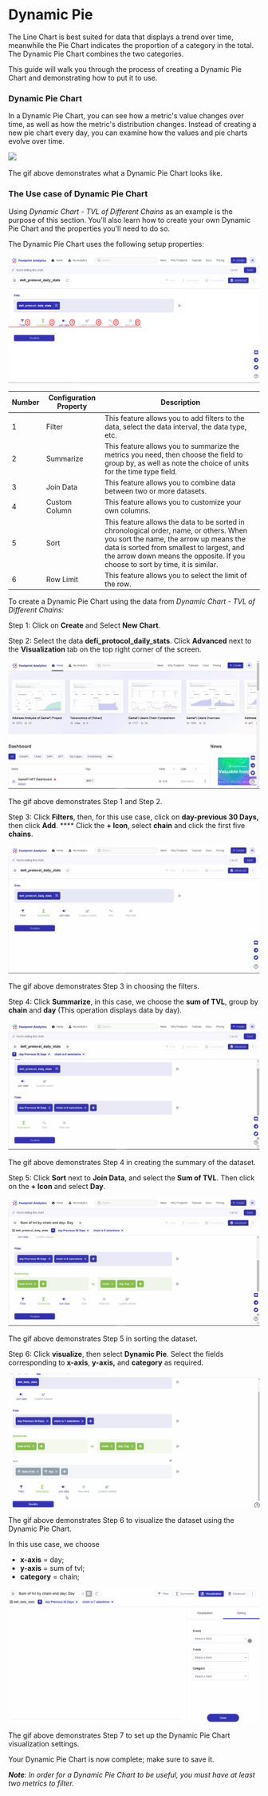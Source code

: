 # Dynamic Pie

The Line Chart is best suited for data that displays a trend over time, meanwhile the Pie Chart indicates the proportion of a category in the total. The Dynamic Pie Chart combines the two categories.

This guide will walk you through the process of creating a Dynamic Pie Chart and demonstrating how to put it to use.

### Dynamic Pie Chart <a href="#_yvin0ihc0chz" id="_yvin0ihc0chz"></a>

In a Dynamic Pie Chart, you can see how a metric's value changes over time, as well as how the metric's distribution changes. Instead of creating a new pie chart every day, you can examine how the values and pie charts evolve over time.

![](<../../../../.gitbook/assets/0 (1) (1) (3)>)

The gif above demonstrates what a Dynamic Pie Chart looks like.

### The Use case of Dynamic Pie Chart <a href="#_aagx6b7qffl9" id="_aagx6b7qffl9"></a>

Using _Dynamic Chart - TVL of Different Chains_ as an example is the purpose of this section. You'll also learn how to create your own Dynamic Pie Chart and the properties you'll need to do so.

The Dynamic Pie Chart uses the following setup properties:

![](<../../../../.gitbook/assets/1 (21)>)

| Number | Configuration Property | Description                                                                                                                                                                                                                                                     |
| ------ | ---------------------- | --------------------------------------------------------------------------------------------------------------------------------------------------------------------------------------------------------------------------------------------------------------- |
| 1      | Filter                 | This feature allows you to add filters to the data, select the data interval, the data type, etc.                                                                                                                                                               |
| 2      | Summarize              | This feature allows you to summarize the metrics you need, then choose the field to group by, as well as note the choice of units for the time type field.                                                                                                      |
| 3      | Join Data              | This feature allows you to combine data between two or more datasets.                                                                                                                                                                                           |
| 4      | Custom Column          | This feature allows you to customize your own columns.                                                                                                                                                                                                          |
| 5      | Sort                   | This feature allows the data to be sorted in chronological order, name, or others. When you sort the name, the arrow up means the data is sorted from smallest to largest, and the arrow down means the opposite. If you choose to sort by time, it is similar. |
| 6      | Row Limit              | This feature allows you to select the limit of the row.                                                                                                                                                                                                         |

To create a Dynamic Pie Chart using the data from _Dynamic Chart - TVL of Different Chains:_

Step 1: Click on **Create** and Select **New Chart**.

Step 2: Select the data **defi\_protocol\_daily\_stats**. Click **Advanced** next to the **Visualization** tab on the top right corner of the screen.

![](<../../../../.gitbook/assets/2 (16)>)

The gif above demonstrates Step 1 and Step 2.

Step 3: Click **Filters**, then, for this use case, click on **day-previous 30 Days,** then click **Add**. \*\*\*\* Click the **+ Icon**, select **chain** and click the first five **chains**.

![](<../../../../.gitbook/assets/3 (15)>)

The gif above demonstrates Step 3 in choosing the filters.

Step 4: Click **Summarize**, in this case, we choose the **sum of TVL**, group by **chain** and **day** (This operation displays data by day).

![](<../../../../.gitbook/assets/4 (14)>)

The gif above demonstrates Step 4 in creating the summary of the dataset.

Step 5: Click **Sort** next to **Join Data**, and select the **Sum of TVL**. Then click on the **+ Icon** and select **Day**.

![](<../../../../.gitbook/assets/5 (9)>)

The gif above demonstrates Step 5 in sorting the dataset.

Step 6: Click **visualize**, then select **Dynamic Pie**. Select the fields corresponding to **x-axis**, **y-axis,** and **category** as required.

![](<../../../../.gitbook/assets/5 (18)>)

The gif above demonstrates Step 6 to visualize the dataset using the Dynamic Pie Chart.

In this use case, we choose

* **x-axis** = day;
* **y-axis** = sum of tvl;
* **category** = chain;

![](<../../../../.gitbook/assets/6 (12) (1)>)

The gif above demonstrates Step 7 to set up the Dynamic Pie Chart visualization settings.

Your Dynamic Pie Chart is now complete; make sure to save it.

_**Note**: In order for a Dynamic Pie Chart to be useful, you must have at least two metrics to filter._
